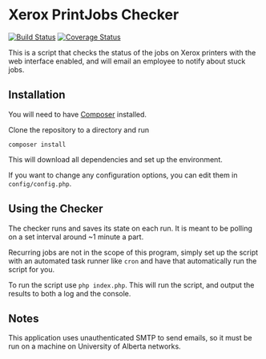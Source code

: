 Xerox PrintJobs Checker
========================

[![Build Status](https://travis-ci.org/tpavlek/PrintJobs.svg?branch=master)](https://travis-ci.org/tpavlek/PrintJobs)
[![Coverage Status](https://coveralls.io/repos/tpavlek/PrintJobs/badge.png?branch=master)](https://coveralls.io/r/tpavlek/PrintJobs?branch=master)

This is a script that checks the status of the jobs on Xerox printers with the web interface enabled, and will email an
employee to notify about stuck jobs.

Installation
-------------

You will need to have [Composer](https://getcomposer.org/) installed.

Clone the repository to a directory and run 

```
composer install
```

This will download all dependencies and set up the environment.

If you want to change any configuration options, you can edit them in `config/config.php`.

Using the Checker
------------------

The checker runs and saves its state on each run. It is meant to be polling on a set interval around ~1 minute a part.

Recurring jobs are not in the scope of this program, simply set up the script with an automated task runner like `cron`
and have that automatically run the script for you.

To run the script use `php index.php`. This will run the script, and output the results to both a log and the console.

Notes
------

This application uses unauthenticated SMTP to send emails, so it must be run on a machine on University of Alberta
networks.
